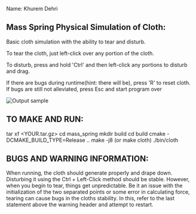 Name: Khurem Dehri

Mass Spring Physical Simulation of Cloth:
----------------------------------------
Basic cloth simulation with the ability to tear and disturb.

To tear the cloth, just left-click over any portion of the cloth.

To disturb, press and hold 'Ctrl' and then left-click any portions to disturb and drag.

If there are bugs during runtime(hint: there will be), press 'R' to reset cloth. If bugs are still not alleviated, press Esc and start program over

![Output sample](https://github.com/Khurem/cloth_sim/gifs/output_opt.gif)

TO MAKE AND RUN:
----------------
tar xf <YOUR.tar.gz>
cd mass_spring
mkdir build
cd build
cmake -DCMAKE_BUILD_TYPE=Release ..
make -j8 (or make cloth)
./bin/cloth

BUGS AND WARNING INFORMATION:
-----------------------------
When running, the cloth should generate properly and drape down. Disturbing it using the Ctrl + Left-Click method should be stable.
However, when you begin to tear, things get unpredictable. Be it an issue with the initialization of the two separated points or some error in 
calculating force, tearing can cause bugs in the cloths stability. In this, refer to the last statement above the warning header and attempt to 
restart. 
